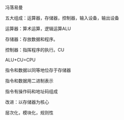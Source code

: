 冯落易曼

五大组成：运算器，存储器，控制器，输入设备，输出设备

运算器：算术运算，逻辑运算ALU

存储器：存放数据和程序。

控制器：指挥程序的执行。CU

ALU+CU=CPU

指令和数据以同等地位存于存储器

指令和数据用二进制表示

指令有操作码和地址码组成

改进：以存储器为核心

  

  

层次化，模块化，规则性